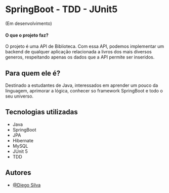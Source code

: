 
# SpringBoot - TDD - JUnit5
(Em desenvolvimento)
#### O que o projeto faz?

O projeto é uma API de Biblioteca. Com essa API, podemos implementar um backend de qualquer aplicação relacionada a livros dos mais diversos generos, respeitando apenas os dados que a API permite ser inseridos.






## Para quem ele é?

Destinado a estudantes de Java, interessados em aprender um pouco da linguagem, aprimorar a lógica, conhecer so framework SpringBoot e todo o seu universo.

## Tecnologias utilizadas

- Java
- SpringBoot
- JPA
- Hibernate
- MySQL
- JUnit 5
- TDD
## Autores

- [@Diego Silva](https://www.linkedin.com/in/diego-silva-2479711a7/)
